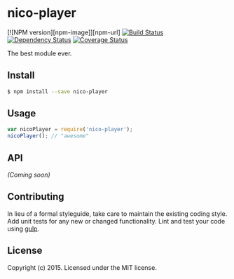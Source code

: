 # nico-player 
[![NPM version][npm-image]][npm-url] [![Build Status][travis-image]][travis-url] [![Dependency Status][daviddm-url]][daviddm-image] [![Coverage Status][coveralls-image]][coveralls-url]

The best module ever.


## Install

```bash
$ npm install --save nico-player
```


## Usage

```javascript
var nicoPlayer = require('nico-player');
nicoPlayer(); // "awesome"
```

## API

_(Coming soon)_


## Contributing

In lieu of a formal styleguide, take care to maintain the existing coding style. Add unit tests for any new or changed functionality. Lint and test your code using [gulp](http://gulpjs.com/).


## License

Copyright (c) 2015. Licensed under the MIT license.

[travis-url]: https://travis-ci.org/user/nico-player
[travis-image]: https://travis-ci.org/user/nico-player.svg?branch=master
[daviddm-url]: https://david-dm.org/user/nico-player.svg?theme=shields.io
[daviddm-image]: https://david-dm.org/user/nico-player
[coveralls-url]: https://coveralls.io/r/user/nico-player
[coveralls-image]: https://coveralls.io/repos/user/nico-player/badge.png

